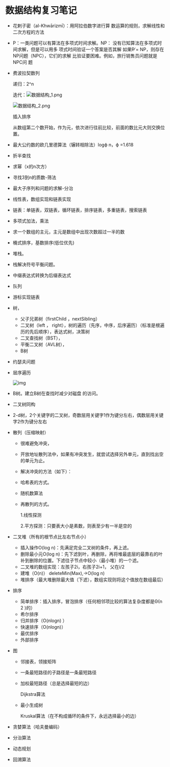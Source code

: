 # 数据结构复习笔记

- 花剌子密（al-Khwārizmī）：用阿拉伯数字进行算 数运算的规则，求解线性和二次方程的方法 

- P：一类问题可以有算法在多项式时间求解。NP： 没有已知算法在多项式时间求解，但是可以用多 项式时间验证一个答案是否其解 如果P ̸= NP，则存在NP问题（NPC），它们的求解 比验证要困难。例如，旅行销售员问题就是NPC问 题

- 费波拉契数列

  递归：2^n

  迭代：![数据结构_1.png](https://github.com/nansanhao/-/blob/master/%E5%9B%BE%E7%89%87%E8%B5%84%E6%BA%90/%E6%95%B0%E6%8D%AE%E7%BB%93%E6%9E%84_1.png?raw=true)

  ![数据结构_2.png](https://github.com/nansanhao/-/blob/master/%E5%9B%BE%E7%89%87%E8%B5%84%E6%BA%90/%E6%95%B0%E6%8D%AE%E7%BB%93%E6%9E%84_2.png?raw=true)


  插入排序

  从数组第二个数开始，作为元，依次进行往前比较，前面的数比元大则交换位置。

- 最大公约数的欧几里德算法（辗转相除法）logϕ n，ϕ =1.618

- 折半查找

- 求幂（x的n次方）

- 寻找3到n的质数-筛法

- 最大子序列和问题的求解-分治

- 线性表，数组实现和链表实现

- 链表：单链表，双链表，循环链表，排序链表，多重链表，搜索链表

- 多项式加法，乘法

- 求一个数组的主元，主元是数组中出现次数超过一半的数

- 桶式排序，基数排序(低位优先)

- 堆栈。

- 栈解决符号平衡问题。

- 中缀表达式转换为后缀表达式

- 队列

- 游标实现链表

- 树，

  - 父子兄弟树（firstChild  ，nextSibling）
  - 二叉树（left ， right），树的遍历（先序，中序，后序遍历）（标准是根遍历的先后顺序），表达式树，决策树
  - 二叉查找树（BST），
  - 平衡二叉树（AVL树），
  - B树

- 约瑟夫问题

- 层序遍历

  ![img](file:///C:/Users/38974/AppData/Local/Packages/Microsoft.Office.OneNote_8wekyb3d8bbwe/TempState/msohtmlclip/clip_image003.png)

- B树。建立B树在查找时减少对磁盘 的访问。

- 二叉树同构

- 2-d树，2个关键字的二叉树，奇数层用关键字1作为键分左右，偶数层用关键字2作为键分左右

- 散列（压缩映射）

  - 很难避免冲突，

  - 开放地址散列法中，如果有冲突发生，就尝试选择另外单元，直到找出空的单元为止。

  - 解决冲突的方法（如下）：

  - 哈希表的方式。

  - 随机数算法

  - 再散列的方式。

    1.线性探测

    2.平方探测：只要表大小是素数，则表至少有一半是空的

- 二叉堆（所有的根节点比左右节点小）

  - 插入操作O(log n)：先满足完全二叉树的条件，再上滤。
  - 删除最小元O(log n)：先下滤到叶，再删除，再将堆最底层的最靠右的叶补到删除的位置。下滤往子节点中较小（最小堆）的一个滤。
  - 二叉堆的数组实现：左孩子2i，右孩子2i+1， 父在i/2
  - 建堆（O(n)） deleteMin(Max),->O(log n)   
  - 堆排序（最大堆删除最大值（下滤），数组实现则将这个值放在数组最后）

- 排序

  - 简单排序：插入排序，冒泡排序（任何相邻项比较的算法复杂度都是Θ(n 2 )的）
  - 希尔排序
  - 归并排序（O(nlogn) ）
  - 快速排序（O(nlogn)）
  - 最优排序
  - 外部排序

- 图

  - 邻接表，领接矩阵

  - 一条最短路径的子路径是一条最短路径 

  - 加权最短路径（总是选择最短的边）

    Dijkstra算法

  - 最小生成树

    Kruskal算法（在不构成循环的条件下，永远选择最小的边）

- 贪婪算法（哈夫曼编码）

- 分治算法

- 动态规划

- 回溯算法



